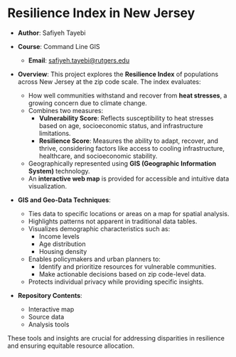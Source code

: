 # Resilience Index in New Jersey

- **Author**: Safiyeh Tayebi
- **Course**: Command Line GIS
  - **Email**: safiyeh.tayebi@rutgers.edu

- **Overview**: This project explores the **Resilience Index** of populations across New Jersey at the zip code scale. The index evaluates:
  - How well communities withstand and recover from **heat stresses**, a growing concern due to climate change.
  - Combines two measures:
    - **Vulnerability Score**: Reflects susceptibility to heat stresses based on age, socioeconomic status, and infrastructure limitations.
    - **Resilience Score**: Measures the ability to adapt, recover, and thrive, considering factors like access to cooling infrastructure, healthcare, and socioeconomic stability.
  - Geographically represented using **GIS (Geographic Information System)** technology.
  - An **interactive web map** is provided for accessible and intuitive data visualization.

- **GIS and Geo-Data Techniques**:
  - Ties data to specific locations or areas on a map for spatial analysis.
  - Highlights patterns not apparent in traditional data tables.
  - Visualizes demographic characteristics such as:
    - Income levels
    - Age distribution
    - Housing density
  - Enables policymakers and urban planners to:
    - Identify and prioritize resources for vulnerable communities.
    - Make actionable decisions based on zip code-level data.
  - Protects individual privacy while providing specific insights.

- **Repository Contents**:
  - Interactive map
  - Source data
  - Analysis tools

These tools and insights are crucial for addressing disparities in resilience and ensuring equitable resource allocation.
